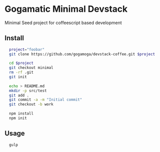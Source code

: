 Gogamatic Minimal Devstack
==========================

Minimal Seed project for coffeescript based development

Install
-------

```bash    
  project="foobar"
  git clone https://github.com/gogamoga/devstack-coffee.git $project
  
  cd $project
  git checkout minimal    
  rm -rf .git
  git init
  
  echo > README.md    
  mkdir -p src/test    
  git add .
  git commit -a -m "Initial commit"    
  git checkout -b work
  
  npm install    
  npm init
```

Usage
-----

```bash
  gulp
```

